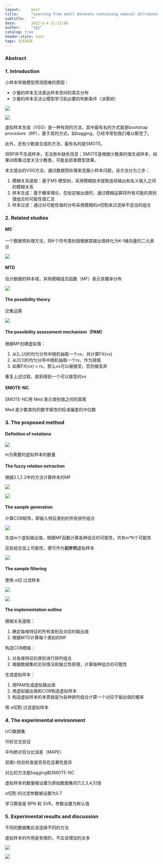 ```yaml
---
layout:     post
title:      "Learning from small datasets containing nominal attributes"
subtitle:   ""
date:       2022-5-4 11:13:00
author:     "zgj"
catalog: true
header-style: text
tags: 论文阅读
---
```




### Abstract

### 1. Introduction

小样本导致模型预测困难的原因：

- 少量的样本无法表达样本空间的真实分布
- 少量的样本无法让模型学习到必要的判断条件（决策树）

![](https://i.vgy.me/ICCaLJ.png)

![](https://i.vgy.me/jZuvuT.png)

虚拟样本生成（VSG）是一种有效的方法，其中最有名的方式就是bootstrap procedure（BP），基于其的方式，如bagging，已经寻常到我们难以察觉了。

此外，还有少数类合成的方法，最有名的是SMOTE。

但BP并不生成样本，无法弥补缺失信息；SMOTE是根据少数类的值生成样本，如果训练集过度关注少数类，可能会损害模型效果。

本文提出的VSG方法，通过数据预处理来克服小样本问题，该方法分为三步：

1. 模糊关系提取：基于M5`模型树，采用模糊技术提取连续输出和名义输入之间的模糊关系
2. 样本生成：基于概率理论，在给定输出值时，通过模糊运算将所有可能的类别值组合的可能性值汇总
3. 样本过滤：通过对可能性值的分布采用模糊的α切割来过滤掉不适当的组合

### 2. Related studies

#### M5`

一个数据预处理方法，将K个符号类别值根据其输出值转化为K-1维向量的二元表示

![](https://i.vgy.me/QfMWlU.png)

#### MTD

估计数据的样本域，并用模糊成员函数（MF）表示其概率分布

![](https://i.vgy.me/RzJkpV.png)

#### The possibility theory

交集运算

![](https://i.vgy.me/F56CBk.png)

#### The possibility assessment mechanism（PAM）

根据MF创建虚拟值：

1. 从[L,U]的均匀分布中随机抽取一个vx，并计算FX(vx)
2. 从[0,1]的均匀分布中随机抽取一个rs，作为阈值
3. 如果FX(vx) > rs，那么vx可以被接受，否则被丢弃

重复上述过程，直到得到一个可以接受的vx

#### SMOTE-NC

SMOTE-NC用 Med 表示类别值之间的距离

Med 是少数类别的数字属性的标准偏差的中位数

### 3. The proposed method

#### Definition of notations

![](https://i.vgy.me/EXc2nI.png)

m为需要的虚拟样本的数量

#### The fuzzy relation extraction

根据2.1,2.2中的方法计算样本的MF

![](https://i.vgy.me/YHK4vS.png)

![](https://i.vgy.me/nOpZ6w.png)

#### The sample generation

计算COB矩阵，即输入特征类别的所有排列组合

![](https://i.vgy.me/lNCwqL.png)

生成m个虚拟输出值，根据MF函数计算各种组合的可能性，共有m*K个可能性

这些组合加上可能性，便可作为**初步的**虚拟样本

![](https://i.vgy.me/Yy47lm.png)

#### The sample filtering

使用 α切 过滤样本

![](https://i.vgy.me/pXHXoE.png)

![](https://i.vgy.me/otLLpD.png)

#### The implementation outline

模糊关系提取：

1. 确定每维特征的所有类别及对应的输出值
2. 根据MTD计算每个类别的MF

构造COB模板：

1. 对各维特征的类别进行排列组合
2. 根据数据集的实际情况和独立性原理，计算每种组合的可能性

生成虚拟样本：

1. 用PAM生成虚拟输出值
2. 用虚拟输出值和COB构造虚拟样本
3. 构造虚拟样本的本质就是为各种排列组合计算一个对应于输出值的概率

用 α切割 过滤虚拟样本

### 4. The experimental environment

UCI数据集

10折交叉验证

平均绝对百分比误差（MAPE）

双尾t-检验检查是否存在显著性差异

对比的方法是bagging和SMOTE-NC

虚拟样本的数量被设置为原始数据集的[1,2,3,4,5]倍

α切割 的过滤参数被设置为0.7

学习算是是 BPN 和 SVR，参数设置为默认值

### 5. Experimental results and discussion

不同的数据集应该选择不同的方法

虚拟样本的作用是有限的，不应该增加的太多

![](https://i.vgy.me/8JSvjN.png)

![](https://i.vgy.me/7gGyl9.png)

